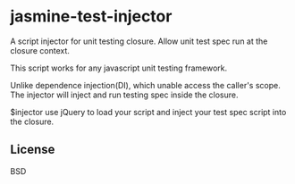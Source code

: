 # jasmine-test-injector

A script injector for unit testing closure. Allow unit test spec run at the closure context.

This script works for any javascript unit testing framework.

Unlike dependence injection(DI), which unable access the caller's scope. The injector will inject and run testing spec inside the closure. 

$injector use jQuery to load your script and inject your test spec script into the closure.



License
----

BSD
